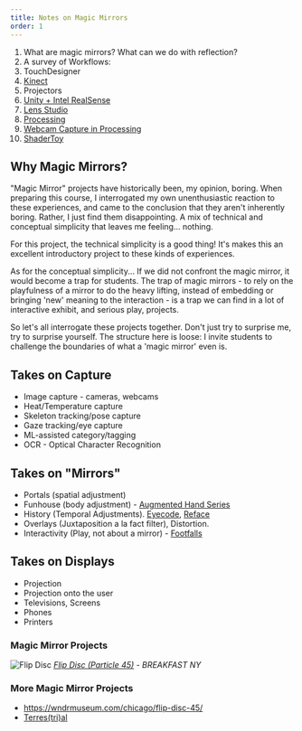 ```yaml
---
title: Notes on Magic Mirrors
order: 1
---
```



1. What are magic mirrors? What can we do with reflection?
2. A survey of Workflows:
1. TouchDesigner
1. [Kinect](https://derivative.ca/UserGuide/Kinect_Azure_TOP)
2. Projectors
3. [Unity + Intel RealSense](https://dev.intelrealsense.com/docs/unity-wrapper)
4. [Lens Studio](https://ar.snap.com/lens-studio)
5. [Processing](https://processing.org/)
1. [Webcam Capture in Processing](https://p5js.org/examples/dom-video-capture.html)
6. [ShaderToy](https://www.shadertoy.com/view/ltKfR1)


## Why Magic Mirrors?

"Magic Mirror" projects have historically been, my opinion, boring. When preparing this course, I interrogated my own unenthusiastic reaction to these experiences, and came to the conclusion that they aren't inherently boring. Rather, I just find them disappointing. A mix of technical and conceptual simplicity that leaves me feeling... nothing.

For this project, the technical simplicity is a good thing! It's makes this an excellent introductory project to these kinds of experiences. 

As for the conceptual simplicity... If we did not confront the magic mirror, it would become a trap for students. The trap of magic mirrors - to rely on the playfulness of a mirror to do the heavy lifting, instead of embedding or bringing 'new' meaning to the interaction - is a trap we can find in a lot of interactive exhibit, and serious play, projects. 

So let's all interrogate these projects together. Don't just try to surprise me, try to surprise yourself. The structure here is loose: I invite students to challenge the boundaries of what a 'magic mirror' even is.

## Takes on Capture

- Image capture - cameras, webcams
- Heat/Temperature capture
- Skeleton tracking/pose capture
- Gaze tracking/eye capture
- ML-assisted category/tagging
- OCR - Optical Character Recognition

## Takes on "Mirrors"

- Portals (spatial adjustment)
- Funhouse (body adjustment) - [Augmented Hand Series](http://flong.com/archive/projects/augmented-hand-series/index.html)
- History (Temporal Adjustments). [Eyecode](http://flong.com/archive/projects/eyecode/index.html), [Reface](http://flong.com/archive/projects/reface/index.html)
- Overlays (Juxtaposition a la fact filter), Distortion.
- Interactivity (Play, not about a mirror) - [Footfalls](http://flong.com/archive/projects/footfalls/index.html)

## Takes on Displays

- Projection
- Projection onto the user
- Televisions, Screens
- Phones
- Printers

### Magic Mirror Projects

![Flip Disc](/magicmirror/flipdisc.jpeg)
*[Flip Disc (Particle 45)](https://wndrmuseum.com/chicago/flip-disc-45/) - BREAKFAST NY*

### More Magic Mirror Projects
- https://wndrmuseum.com/chicago/flip-disc-45/
- [Terres(tri)al](https://vimeo.com/875404518)